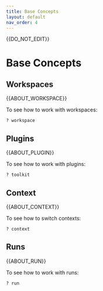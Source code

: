```yaml
---
title: Base Concepts
layout: default
nav_order: 4
---
```


{{DO_NOT_EDIT}}

# Base Concepts

## Workspaces

{{ABOUT_WORKSPACE}}

To see how to work with workspaces:

    ? workspace

## Plugins

{{ABOUT_PLUGIN}}

To see how to work with plugins:

    ? toolkit

## Context

{{ABOUT_CONTEXT}}

To see how to switch contexts:

    ? context

## Runs

{{ABOUT_RUN}}

To see how to work with runs:

    ? run
